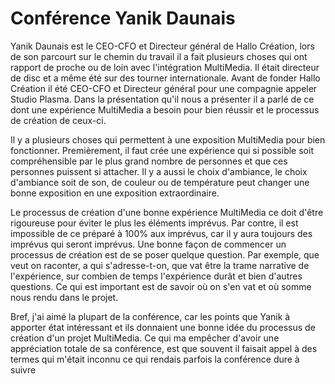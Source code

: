 # Conférence Yanik Daunais

Yanik Daunais est le CEO-CFO et Directeur général de Hallo Création, lors de son parcourt sur le chemin du travail il a fait plusieurs choses qui ont rapport de proche ou de loin avec l'intégration MultiMedia. Il était directeur de disc et a même été sur des tourner internationale. Avant de fonder Hallo Création il été CEO-CFO et Directeur général pour une compagnie appeler Studio Plasma. Dans la présentation qu'il nous a présenter il a parlé de ce dont une expérience MultiMedia a besoin pour bien réussir et le processus de création de ceux-ci. 

  

Il y a plusieurs choses qui permettent à une exposition MultiMedia pour bien fonctionner. Premièrement, il faut crée une expérience qui si possible soit compréhensible par le plus grand nombre de personnes et que ces personnes puissent si attacher. Il y a aussi le choix d'ambiance, le choix d'ambiance soit de son, de couleur ou de température peut changer une bonne exposition en une exposition extraordinaire. 

  

Le processus de création d'une bonne expérience MultiMedia ce doit d'être rigoureuse pour éviter le plus les éléments imprévus. Par contre, il est impossible de ce préparé à 100% aux imprévus, car il y aura toujours des imprévus qui seront imprévus. Une bonne façon de commencer un processus de création est de se poser quelque question. Par exemple, que veut on raconter, a qui s'adresse-t-on, que vat être la trame narrative de l'expérience, sur combien de temps l'expérience durât et bien d'autres questions. Ce qui est important est de savoir où on s'en vat et où somme nous rendu dans le projet. 

  

Bref, j'ai aimé la plupart de la conférence, car les points que Yanik à apporter état intéressant et ils donnaient une bonne idée du processus de création d'un projet MultiMedia. Ce qui ma empêcher d'avoir une appréciation totale de sa conférence, est que souvent il faisait appel à des termes qui m'était inconnu ce qui rendais parfois la conférence dure à suivre 
